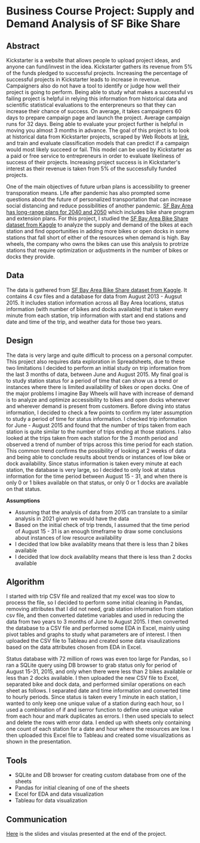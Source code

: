 # Business Course Project: Supply and Demand Analysis of SF Bike Share

## Abstract
Kickstarter is a website that allows people to upload project ideas, and anyone can fund/invest in the idea. Kickstarter gathers its revenue from 5% of the funds pledged to successful projects. Increasing the percentage of successful projects in Kickstarter leads to increase in revenue. Campaigners also do not have a tool to identify or judge how well their project is going to perform. Being able to study what makes a successful vs failing project is helpful in relying this information from historical data and scientific statistical evaluations to the enterpreneurs so that they can increase their chance of success. On average, it takes campaigners 60 days to prepare campaign page and launch the project. Average campaign runs for 32 days. Being able to evaluate your project further is helpful in moving you almost 3 months in advance.
The goal of this project is to look at historical data from Kickstarter projects, scraped by Web Robots at [link](https://webrobots.io/kickstarter-datasets/), and train and evaluate classification models that can predict if a campaign would most likely succeed or fail. This model can be used by Kickstarter as a paid or free service to entrepreneurs in order to evaluate likeliness of success of their projects. Increasing project success is in Kickstarter's interest as their revenue is taken from 5% of the successfully funded projects.

One of the main objectives of future urban plans is accessibility to greener transporation means. Life after pandemic has also prompted some questions about the future of personalized transportation that can increase social distancing and reduce possibilities of another pandemic. [SF Bay Area has long-range plans for 2040 and 2050](https://mtc.ca.gov/planning/long-range-planning) which includes bike share program and extension plans. For this project, I studied the [SF Bay Area Bike Share dataset from Kaggle](https://www.kaggle.com/benhamner/sf-bay-area-bike-share) to analyze the supply and demand of the bikes at each station and find opportunities in adding more bikes or open docks in some stations that fall short of either of the resources when demand is high. Bay wheels, the company who owns the bikes can use this analysis to protrize stations that require optimization or adjustments in the number of bikes or docks they provide.


## Data
The data is gathered from [SF Bay Area Bike Share dataset from Kaggle](https://www.kaggle.com/benhamner/sf-bay-area-bike-share). It contains 4 csv files and a database for data from August 2013 - Augsut 2015. It includes station information across all Bay Area locations, status information (with number of bikes and docks available) that is taken every minute from each station, trip information with start and end stations and date and time of the trip, and weather data for those two years.


## Design
The data is very large and quite difficult to process on a personal computer. This project also requires data exploration in Spreadsheets, due to these two limitations I decided to perform an initial study on trip information from the last 3 months of data, between June and August 2015. My final goal is to study station status for a period of time that can show us a trend or instances where there is limited availability of bikes or open docks. One of the major problems I imagine Bay Wheels will have with increase of demand is to analyze and optimize accessibility to bikes and open docks whenever and wherever demand is present from customers. 
Before diving into status information, I decided to check a few points to confirm my later assumption to study a period of time for status information. I checked trip information for June - August 2015 and found that the number of trips taken from each station is quite similar to the number of trips ending at those stations. I also looked at the trips taken from each station for the 3 month period and observed a trend of number of trips across this time period for each station. This common trend confirms the possibility of looking at 2 weeks of data and being able to conclude results about trends or instances of low bike or dock availability.
Since status information is taken every minute at each station, the database is very large, so I decided to only look at status information for the time period between August 15 - 31, and when there is only 0 or 1 bikes available on that status, or only 0 or 1 docks are available on that status.

**Assumptions**
- Assuming that the analysis of data from 2015 can translate to a similar analysis in 2021 given we would have the data
- Based on the initial check of trip trends, I assumed that the time period of August 15 - 31 is an enough timeframe to draw some conclusions about instances of low resource availability
- I decided that low bike availablity means that there is less than 2 bikes available
- I decided that low dock availablity means that there is less than 2 docks available


## Algorithm
I started with trip CSV file and realized that my excel was too slow to process the file, so I decided to perform some initial cleaning in Pandas, removing attributes that I did not need, grab station information from station csv file, and then converted datetime variables and used in reducing the data from two years to 3 months of June to August 2015. I then converted the database to a CSV file and performed some EDA in Excel, mainly using pivot tables and graphs to study what parameters are of interest. I then uploaded the CSV file to Tableau and created some data visaulizations based on the data attributes chosen from EDA in Excel.

Status database with 72 million of rows was even too large for Pandas, so I ran a SQLite query using DB browser to grab status only for period of August 15-31, 2015, and only when there were less than 2 bikes available or less than 2 docks available. I then uploaded the new CSV file to Excel, separated bike and dock data, and performed similar operations on each sheet as follows. I separated date and time information and converted time to hourly periods. Since status is taken every 1 minute in each station, I wanted to only keep one unique value of a station during each hour, so I used a combination of if and iserror function to define one unique value from each hour and mark duplicates as errors. I then used specials to select and delete the rows with error data. I ended up with sheets only containing one count of each station for a date and hour where the resources are low. I then uploaded this Excel file to Tableau and created some visualizations as shown in the presentation.


## Tools
- SQLite and DB browser for creating custom database from one of the sheets
- Pandas for initial cleaning of one of the sheets
- Excel for EDA and data visualization
- Tableau for data visualization

## Communication
[Here](https://github.com/atrinsarmadi/Metis_Projects/tree/main/Business) is the slides and visulas presented at the end of the project.
